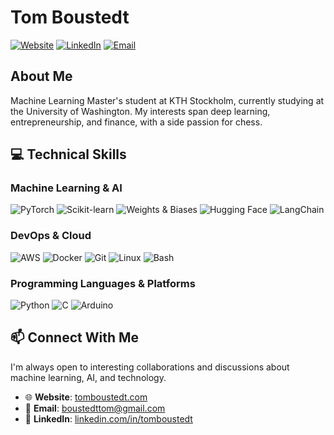 # Tom Boustedt

[![Website](https://img.shields.io/badge/Website-tomboustedt.com-blue?style=flat-square)](https://tomboustedt.com)
[![LinkedIn](https://img.shields.io/badge/LinkedIn-tomboustedt-0077B5?style=flat-square&logo=linkedin)](https://www.linkedin.com/in/tomboustedt/)
[![Email](https://img.shields.io/badge/Email-boustedttom@gmail.com-D14836?style=flat-square&logo=gmail)](mailto:boustedttom@gmail.com)

## About Me

Machine Learning Master's student at KTH Stockholm, currently studying at the University of Washington. My interests span deep learning, entrepreneurship, and finance, with a side passion for chess.

## 💻 Technical Skills

### Machine Learning & AI

![PyTorch](https://img.shields.io/badge/PyTorch-EE4C2C?style=flat-square&logo=pytorch&logoColor=white)
![Scikit-learn](https://img.shields.io/badge/Scikit--learn-F7931E?style=flat-square&logo=scikit-learn&logoColor=white)
![Weights & Biases](https://img.shields.io/badge/Weights_&_Biases-FFBE00?style=flat-square&logo=WeightsAndBiases&logoColor=black)
![Hugging Face](https://img.shields.io/badge/Hugging_Face-FFD21F?style=flat-square&logo=huggingface&logoColor=black)
![LangChain](https://img.shields.io/badge/LangChain-000000?style=flat-square&logo=LangChain&logoColor=white)

### DevOps & Cloud

![AWS](https://img.shields.io/badge/AWS-232F3E?style=flat-square&logo=amazon-aws&logoColor=white)
![Docker](https://img.shields.io/badge/Docker-2496ED?style=flat-square&logo=docker&logoColor=white)
![Git](https://img.shields.io/badge/Git-F05032?style=flat-square&logo=git&logoColor=white)
![Linux](https://img.shields.io/badge/Linux-FCC624?style=flat-square&logo=linux&logoColor=black)
![Bash](https://img.shields.io/badge/Bash-4EAA25?style=flat-square&logo=gnu-bash&logoColor=white)

### Programming Languages & Platforms

![Python](https://img.shields.io/badge/Python-3776AB?style=flat-square&logo=python&logoColor=white)
![C](https://img.shields.io/badge/C-00599C?style=flat-square&logo=c&logoColor=white)
![Arduino](https://img.shields.io/badge/Arduino-00979D?style=flat-square&logo=arduino&logoColor=white)

## 📫 Connect With Me

I'm always open to interesting collaborations and discussions about machine learning, AI, and technology.

- 🌐 **Website**: [tomboustedt.com](https://tomboustedt.com)
- 📧 **Email**: [boustedttom@gmail.com](mailto:boustedttom@gmail.com)
- 💼 **LinkedIn**: [linkedin.com/in/tomboustedt](https://www.linkedin.com/in/tomboustedt/)
